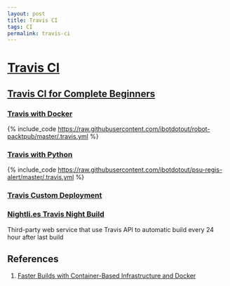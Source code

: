 ```yaml
---
layout: post
title: Travis CI
tags: CI
permalink: travis-ci
---
```


# [Travis CI](http://travis-ci.org)

## [Travis CI for Complete Beginners](http://docs.travis-ci.com/user/for-beginners/)

### [Travis with Docker](http://docs.travis-ci.com/user/docker/)

{% include_code https://raw.githubusercontent.com/ibotdotout/robot-packtpub/master/.travis.yml  %}


### [Travis with Python](http://docs.travis-ci.com/user/languages/python/)

{% include_code https://raw.githubusercontent.com/ibotdotout/psu-regis-alert/master/.travis.yml %}

### [Travis Custom Deployment](http://docs.travis-ci.com/user/deployment/custom/)

### [Nightli.es Travis Night Build](https://nightli.es)

Third-party web service that use Travis API to automatic build every 24
hour after last build


## References
1. [Faster Builds with Container-Based Infrastructure and
   Docker](http://blog.travis-ci.com/2014-12-17-faster-builds-with-container-based-infrastructure/)
